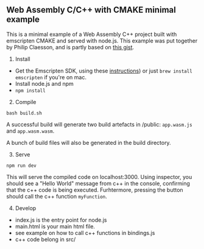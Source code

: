 ## Web Assembly C/C++ with CMAKE minimal example

This is a minimal example of a Web Assembly C++ project built with emscripten CMAKE and served with node.js. This example was put together by Philip Claesson, and is partly based on [this gist](https://gist.github.com/WesThorburn/00c47b267a0e8c8431e06b14997778e4). 

1. Install
- Get the Emscripten SDK, using these [instructions](https://emscripten.org/docs/getting_started/downloads.html)) or just `brew install emscripten` if you're on mac.
- Install node.js and npm
- `npm install`

2. Compile
```
bash build.sh
```
A successful build will generate two build artefacts in /public: `app.wasm.js` and `app.wasm.wasm`.

A bunch of build files will also be generated in the build directory.


3. Serve
```
npm run dev
```
This will serve the compiled code on localhost:3000. Using inspector, you should see a "Hello World" message from c++ in the console, confirming that the c++ code is being executed. Furhtermore, pressing the button should call the c++ function `myFunction`.


4. Develop
- index.js is the entry point for node.js
- main.html is your main html file.
- see example on how to call c++ functions in bindings.js
- c++ code belong in src/

